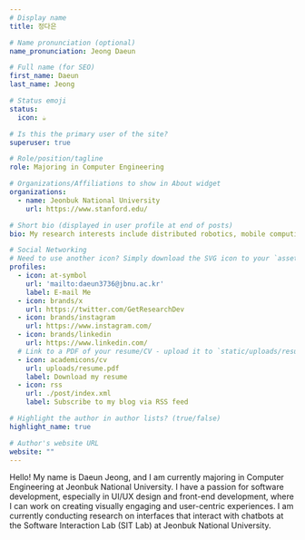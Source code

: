 ```yaml
---
# Display name
title: 정다은

# Name pronunciation (optional)
name_pronunciation: Jeong Daeun

# Full name (for SEO)
first_name: Daeun
last_name: Jeong

# Status emoji
status:
  icon: ☕️

# Is this the primary user of the site?
superuser: true

# Role/position/tagline
role: Majoring in Computer Engineering

# Organizations/Affiliations to show in About widget
organizations:
  - name: Jeonbuk National University
    url: https://www.stanford.edu/

# Short bio (displayed in user profile at end of posts)
bio: My research interests include distributed robotics, mobile computing and programmable matter.

# Social Networking
# Need to use another icon? Simply download the SVG icon to your `assets/media/icons/` folder.
profiles:
  - icon: at-symbol
    url: 'mailto:daeun3736@jbnu.ac.kr'
    label: E-mail Me
  - icon: brands/x
    url: https://twitter.com/GetResearchDev
  - icon: brands/instagram
    url: https://www.instagram.com/
  - icon: brands/linkedin
    url: https://www.linkedin.com/
  # Link to a PDF of your resume/CV - upload it to `static/uploads/resume.pdf`
  - icon: academicons/cv
    url: uploads/resume.pdf
    label: Download my resume
  - icon: rss
    url: ./post/index.xml
    label: Subscribe to my blog via RSS feed

# Highlight the author in author lists? (true/false)
highlight_name: true

# Author's website URL
website: ""
---
```


Hello! My name is Daeun Jeong, and I am currently majoring in Computer Engineering at Jeonbuk National University. 
I have a passion for software development, especially in UI/UX design and front-end development, 
where I can work on creating visually engaging and user-centric experiences.
I am currently conducting research on interfaces that interact with chatbots at the Software Interaction Lab (SIT Lab) at Jeonbuk National University.
